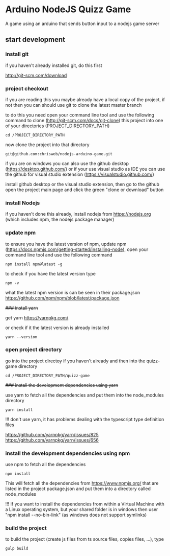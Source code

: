 # Arduino NodeJS Quizz Game

A game using an arduino that sends button input to a nodejs game server  

## start development

### install git  

if you haven't already installed git, do this first  

http://git-scm.com/download  

### project checkout  

if you are reading this you maybe already have a local copy of the project, if not then you can should use git to clone the latest master branch  

to do this you need open your command line tool and use the following command to clone (http://git-scm.com/docs/git-clone) this project into one of your directories (PROJECT_DIRECTORY_PATH)  

```
cd /PROJECT_DIRECTORY_PATH
```  

now clone the project into that directory  

```
git@github.com:chrisweb/nodejs-arduino-game.git
```  

if you are on windows you can also use the github desktop (https://desktop.github.com/) or if your use visual studio as IDE you can use the github for visual studio extension (https://visualstudio.github.com/)  

install github desktop or the visual studio extension, then go to the github open the project main page and click the green "clone or download" button  

### install Nodejs

if you haven't done this already, install nodejs from https://nodejs.org (which includes npm, the nodejs package manager)  

### update npm

to ensure you have the latest version of npm, update npm (https://docs.npmjs.com/getting-started/installing-node), open your command line tool and use the following command  

```
npm install npm@latest -g
```  

to check if you have the latest version type  

```
npm -v
```  

what the latest npm version is can be seen in their package.json https://github.com/npm/npm/blob/latest/package.json  

~~### install yarn~~  

get yarn https://yarnpkg.com/  

or check if it the latest version is already installed  

```
yarn --version
```  

### open project directory  

go into the project directoy if you haven't already and then into the quizz-game directory  

```
cd /PROJECT_DIRECTORY_PATH/quizz-game
```  

~~### install the development dependencies using yarn~~  

use yarn to fetch all the dependencies and put them into the node_modules directory  

```
yarn install
```  

!!! don't use yarn, it has problems dealing with the typescript type definition files  

https://github.com/yarnpkg/yarn/issues/825  
https://github.com/yarnpkg/yarn/issues/656  

### install the development dependencies using npm

use npm to fetch all the dependencies  

```
npm install
```  

This will fetch all the dependencies from https://www.npmjs.org/ that are listed in the project package.json and put them into a directory called node_modules  

!!! If you want to install the dependencies from within a Virtual Machine with a Linux operating system, but your shared folder is in windows then user "npm install --no-bin-link" (as windows does not support symlinks)  

### build the project  

to build the project (create js files from ts source files, copies files, ...), type  

```
gulp build
```  
